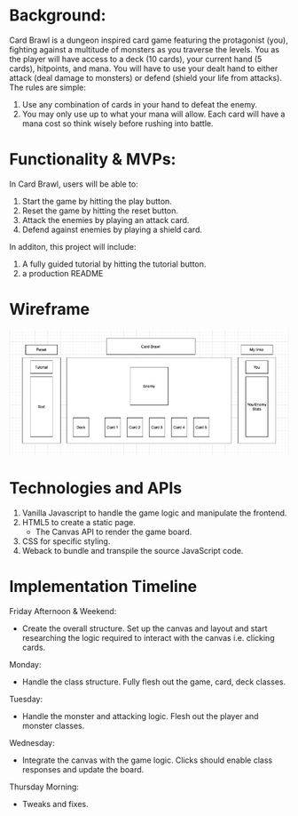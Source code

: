 # Background: 
Card Brawl is a dungeon inspired card game featuring the protagonist (you), fighting against a multitude of monsters as you traverse the levels. You as the player will have access to a deck (10 cards), your current hand (5 cards), hitpoints, and mana. You will have to use your dealt hand to either attack (deal damage to monsters) or defend (shield your life from attacks). The rules are simple:

1) Use any combination of cards in your hand to defeat the enemy.
2) You may only use up to what your mana will allow. Each card will have a mana cost so think wisely before rushing into battle.


# Functionality & MVPs: 
In Card Brawl, users will be able to:
1) Start the game by hitting the play button.
2) Reset the game by hitting the reset button.
3) Attack the enemies by playing an attack card.
4) Defend against enemies by playing a shield card.

In additon, this project will include: 
1) A fully guided tutorial by hitting the tutorial button.
2) a production README

# Wireframe #
![Wireframe](src/img/CB_wireframe.png)

# Technologies and APIs 
1) Vanilla Javascript to handle the game logic and manipulate the frontend.
2) HTML5 to create a static page.
   - The Canvas API to render the game board.
3) CSS for specific styling.
4) Weback to bundle and transpile the source JavaScript code.

# Implementation Timeline

Friday Afternoon & Weekend:
- Create the overall structure. Set up the canvas and layout and start researching the logic required to interact with the canvas i.e. clicking cards.

Monday:
- Handle the class structure. Fully flesh out the game, card, deck classes.

Tuesday:
- Handle the monster and attacking logic. Flesh out the player and monster classes.

Wednesday:
- Integrate the canvas with the game logic. Clicks should enable class responses and update the board.

Thursday Morning:
- Tweaks and fixes.


